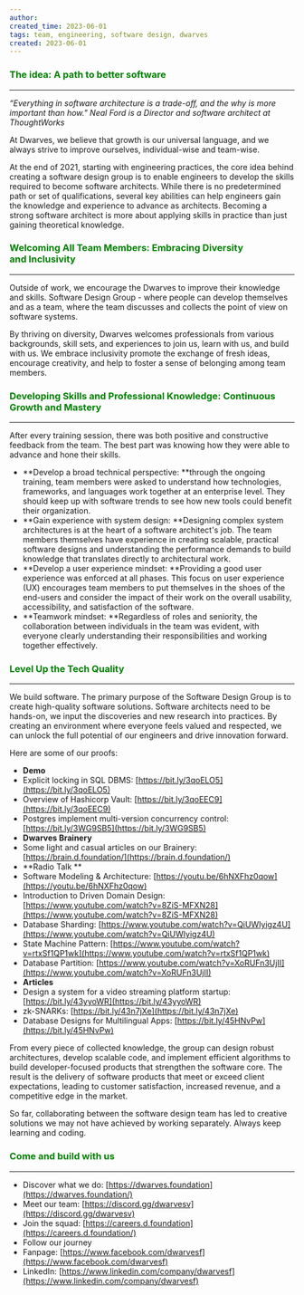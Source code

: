 ```yaml
---
author: 
created_time: 2023-06-01
tags: team, engineering, software design, dwarves
created: 2023-06-01
---
```


<!-- table_of_contents 51b75c12-e7d8-4f6a-96cf-0d3e630668e2 -->

### <span style='color:green'>The idea: A path to better software</span>

---

*“Everything in software architecture is a trade-off, and the why is more important than how." Neal Ford is a Director and software architect at ThoughtWorks*


At Dwarves, we believe that growth is our universal language, and we always strive to improve ourselves, individual-wise and team-wise. 

At the end of 2021, starting with engineering practices, the core idea behind creating a software design group is to enable engineers to develop the skills required to become software architects. While there is no predetermined path or set of qualifications, several key abilities can help engineers gain the knowledge and experience to advance as architects. Becoming a strong software architect is more about applying skills in practice than just gaining theoretical knowledge. 

### <span style='color:green'>**Welcoming All Team Members: Embracing Diversity and Inclusivity**</span>

---

Outside of work, we encourage the Dwarves to improve their knowledge and skills. Software Design Group - where people can develop themselves and as a team, where the team discusses and collects the point of view on software systems. 

By thriving on diversity, Dwarves welcomes professionals from various backgrounds, skill sets, and experiences to join us, learn with us, and build with us. We embrace inclusivity promote the exchange of fresh ideas, encourage creativity, and help to foster a sense of belonging among team members. 

### <span style='color:green'>**Developing Skills and Professional Knowledge: Continuous Growth and Mastery**</span>

---

After every training session, there was both positive and constructive feedback from the team. The best part was knowing how they were able to advance and hone their skills.

* **Develop a broad technical perspective: **through the ongoing training, team members were asked to understand how technologies, frameworks, and languages work together at an enterprise level. They should keep up with software trends to see how new tools could benefit their organization.
* **Gain experience with system design: **Designing complex system architectures is at the heart of a software architect's job. The team members themselves have experience in creating scalable, practical software designs and understanding the performance demands to build knowledge that translates directly to architectural work.
* **Develop a user experience mindset: **Providing a good user experience was enforced at all phases. This focus on user experience (UX) encourages team members to put themselves in the shoes of the end-users and consider the impact of their work on the overall usability, accessibility, and satisfaction of the software.
* **Teamwork mindset: **Regardless of roles and seniority, the collaboration between individuals in the team was evident, with everyone clearly understanding their responsibilities and working together effectively.

### <span style='color:green'>Level Up the Tech Quality</span>

---

We build software. The primary purpose of the Software Design Group is to create high-quality software solutions. Software architects need to be hands-on, we input the discoveries and new research into practices. By creating an environment where everyone feels valued and respected, we can unlock the full potential of our engineers and drive innovation forward. 

Here are some of our proofs:

* **Demo**
* Explicit locking in SQL DBMS: [https://bit.ly/3qoELO5](https://bit.ly/3qoELO5)
* Overview of Hashicorp Vault: [https://bit.ly/3qoEEC9](https://bit.ly/3qoEEC9)
* Postgres implement multi-version concurrency control: [https://bit.ly/3WG9SB5](https://bit.ly/3WG9SB5)
* **Dwarves Brainery**
* Some light and casual articles on our Brainery: [https://brain.d.foundation/](https://brain.d.foundation/)
* **Radio Talk **
* Software Modeling & Architecture: [https://youtu.be/6hNXFhz0qow](https://youtu.be/6hNXFhz0qow)
* Introduction to Driven Domain Design: [https://www.youtube.com/watch?v=8ZiS-MFXN28](https://www.youtube.com/watch?v=8ZiS-MFXN28)
* Database Sharding: [https://www.youtube.com/watch?v=QiUWIyigz4U](https://www.youtube.com/watch?v=QiUWIyigz4U)
* State Machine Pattern: [https://www.youtube.com/watch?v=rtxSf1QP1wk](https://www.youtube.com/watch?v=rtxSf1QP1wk)
* Database Partition: [https://www.youtube.com/watch?v=XoRUFn3UjII](https://www.youtube.com/watch?v=XoRUFn3UjII)
* **Articles**
* Design a system for a video streaming platform startup: [https://bit.ly/43yyoWR](https://bit.ly/43yyoWR)
* zk-SNARKs: [https://bit.ly/43n7jXe](https://bit.ly/43n7jXe)
* Database Designs for Multilingual Apps: [https://bit.ly/45HNvPw](https://bit.ly/45HNvPw)

From every piece of collected knowledge, the group can design robust architectures, develop scalable code, and implement efficient algorithms to build developer-focused products that strengthen the software core. The result is the delivery of software products that meet or exceed client expectations, leading to customer satisfaction, increased revenue, and a competitive edge in the market.

So far, collaborating between the software design team has led to creative solutions we may not have achieved by working separately. Always keep learning and coding. 

### <span style='color:green'>Come and build with us</span>

---

* Discover what we do: [https://dwarves.foundation](https://dwarves.foundation/)
* Meet our team: [https://discord.gg/dwarvesv](https://discord.gg/dwarvesv)
* Join the squad: [https://careers.d.foundation](https://careers.d.foundation/)
* Follow our journey
* Fanpage: [https://www.facebook.com/dwarvesf](https://www.facebook.com/dwarvesf)
* LinkedIn: [https://www.linkedin.com/company/dwarvesf](https://www.linkedin.com/company/dwarvesf)